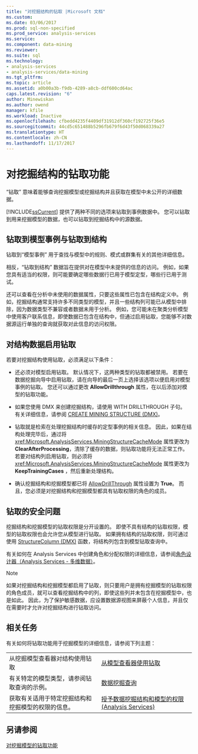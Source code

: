 ```yaml
---
title: "对挖掘结构的钻取 |Microsoft 文档"
ms.custom: 
ms.date: 03/06/2017
ms.prod: sql-non-specified
ms.prod_service: analysis-services
ms.service: 
ms.component: data-mining
ms.reviewer: 
ms.suite: sql
ms.technology:
- analysis-services
- analysis-services/data-mining
ms.tgt_pltfrm: 
ms.topic: article
ms.assetid: a0b00a3b-f9db-4289-a8cb-ddf600cd64ac
caps.latest.revision: "6"
author: Minewiskan
ms.author: owend
manager: kfile
ms.workload: Inactive
ms.openlocfilehash: cfbedd4235f4409df31912df360cf192725f36e5
ms.sourcegitcommit: 44cd5c651488b5296fb679f6d43f50d068339a27
ms.translationtype: HT
ms.contentlocale: zh-CN
ms.lasthandoff: 11/17/2017
---
```

# <a name="drillthrough-on-mining-structures"></a>对挖掘结构的钻取功能
  “钻取” 意味着能够查询挖掘模型或挖掘结构并且获取在模型中未公开的详细数据。  
  
 [!INCLUDE[ssCurrent](../../includes/sscurrent-md.md)] 提供了两种不同的选项来钻取到事例数据中。 您可以钻取到用来挖掘模型的数据，也可以钻取到挖掘结构中的源数据。  
  
## <a name="drillthrough-to-model-cases-vs-drillthrough-to-structure"></a>钻取到模型事例与钻取到结构  
 钻取到“模型事例”  用于查找与模型中的规则、模式或群集有关的其他详细信息。  
  
 相反，“钻取到结构”  数据旨在提供对在模型中未提供的信息的访问。 例如，如果您具有适当的权限，则可能要确定哪些数据行已用于模型定型，哪些行已用于测试。  
  
 还可以查看在分析中未使用的数据属性，只要这些属性已包含在结构定义中。 例如，挖掘结构通常支持许多不同类型的模型，并且一些结构列可能已从模型中排除，因为数据类型不兼容或者数据未用于分析。 例如，您可能未在聚类分析模型中使用客户联系信息，即使数据已包含在结构中，但通过启用钻取，您能够不对数据源运行单独的查询就获取对此信息的访问权限。  
  
## <a name="enabling-drillthrough-to-structure-data"></a>对结构数据启用钻取  
 若要对挖掘结构使用钻取，必须满足以下条件：  
  
-   还必须对模型启用钻取。 默认情况下，这两种类型的钻取都被禁用。 若要在数据挖掘向导中启用钻取，请在向导的最后一页上选择该选项以便启用对模型事例的钻取。 您还可以通过更改 **AllowDrillthrough** 属性，在以后添加对模型的钻取功能。  
  
-   如果您使用 DMX 来创建挖掘结构，请使用 WITH DRILLTHROUGH 子句。 有关详细信息，请参阅 [CREATE MINING STRUCTURE (DMX)](../../dmx/create-mining-structure-dmx.md)。  
  
-   钻取就是检索在处理挖掘结构时缓存的定型事例的相关信息。 因此，如果在结构处理完毕后，通过将 <xref:Microsoft.AnalysisServices.MiningStructureCacheMode> 属性更改为 **ClearAfterProcessing**，清除了缓存的数据，则钻取功能将无法正常工作。 若要对结构列启用钻取，则必须将 <xref:Microsoft.AnalysisServices.MiningStructureCacheMode> 属性更改为 **KeepTrainingCases** ，然后重新处理结构。  
  
-   确认挖掘结构和挖掘模型都已将 [AllowDrillThrough](../../analysis-services/scripting/properties/allowdrillthrough-element-assl.md) 属性设置为 **True**。 而且，您必须是对挖掘结构和挖掘模型都具有钻取权限的角色的成员。  
  
## <a name="security-issues-for-drillthrough"></a>钻取的安全问题  
 挖掘结构和挖掘模型的钻取权限是分开设置的。 即使不具有结构的钻取权限，模型的钻取权限也会允许您从模型进行钻取。 如果拥有结构的钻取权限，则可通过使用 [StructureColumn (DMX)](../../dmx/structurecolumn-dmx.md) 函数，将结构列包含到模型钻取查询中。  
  
 有关如何在 Analysis Services 中创建角色和分配权限的详细信息，请参阅[角色设计器（Analysis Services - 多维数据）](http://msdn.microsoft.com/library/e8ba42db-0565-4d68-b3ab-0c63d8d07192)。  
  
> [!NOTE]  
>  如果对挖掘结构和挖掘模型都启用了钻取，则只要用户是拥有挖掘模型的钻取权限的角色成员，就可以查看挖掘结构中的列，即使这些列并未包含在挖掘模型中，也是如此。 因此，为了保护敏感数据，应设置数据源视图来屏蔽个人信息，并且仅在需要时才允许对挖掘结构进行钻取访问。  
  
## <a name="related-tasks"></a>相关任务  
 有关如何将钻取功能用于挖掘模型的详细信息，请参阅下列主题：  
  
|||  
|-|-|  
|从挖掘模型查看器对结构使用钻取|[从模型查看器使用钻取](../../analysis-services/data-mining/use-drillthrough-from-the-model-viewers.md)|  
|有关特定的模型类型，请参阅钻取查询的示例。|[数据挖掘查询](../../analysis-services/data-mining/data-mining-queries.md)|  
|获取有关适用于特定挖掘结构和挖掘模型的权限的信息。|[授予数据挖掘结构和模型的权限 (Analysis Services)](../../analysis-services/multidimensional-models/grant-permissions-on-data-mining-structures-and-models-analysis-services.md)|  
  
## <a name="see-also"></a>另请参阅  
 [对挖掘模型的钻取功能](../../analysis-services/data-mining/drillthrough-on-mining-models.md)  
  
  
